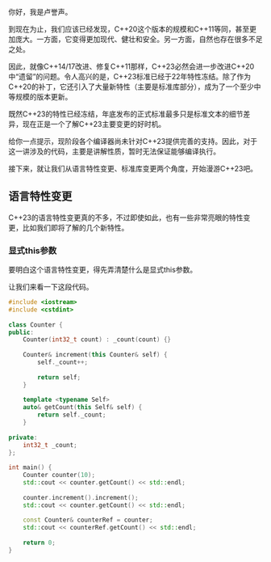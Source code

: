 你好，我是卢誉声。

到现在为止，我们应该已经发现，C++20这个版本的规模和C++11等同，甚至更加庞大。一方面，它变得更加现代、健壮和安全。另一方面，自然也存在很多不足之处。

因此，就像C++14/17改进、修复C++11那样，C++23必然会进一步改进C++20中“遗留”的问题。令人高兴的是，C++23标准已经于22年特性冻结。除了作为C++20的补丁，它还引入了大量新特性（主要是标准库部分），成为了一个至少中等规模的版本更新。

既然C++23的特性已经冻结，年底发布的正式标准最多只是标准文本的细节差异，现在正是一个了解C++23主要变更的好时机。

给你一点提示，现阶段各个编译器尚未针对C++23提供完善的支持。因此，对于这一讲涉及的代码，主要是讲解性质，暂时无法保证能够编译执行。

接下来，就让我们从语言特性变更、标准库变更两个角度，开始漫游C++23吧。

## 语言特性变更

C++23的语言特性变更真的不多，不过即使如此，也有一些非常亮眼的特性变更，比如我们即将了解的几个新特性。

### 显式this参数

要明白这个语言特性变更，得先弄清楚什么是显式this参数。

让我们来看一下这段代码。

```c++
#include <iostream>
#include <cstdint>
 
class Counter {
public:
    Counter(int32_t count) : _count(count) {}
    
    Counter& increment(this Counter& self) {
        self._count++;
 
        return self;
    }
 
    template <typename Self>
    auto& getCount(this Self& self) {
        return self._count;
    }
 
private:
    int32_t _count;
};
 
int main() {
    Counter counter(10);
    std::cout << counter.getCount() << std::endl;
 
    counter.increment().increment();
    std::cout << counter.getCount() << std::endl;
 
    const Counter& counterRef = counter;
    std::cout << counterRef.getCount() << std::endl;
 
    return 0;
}
```